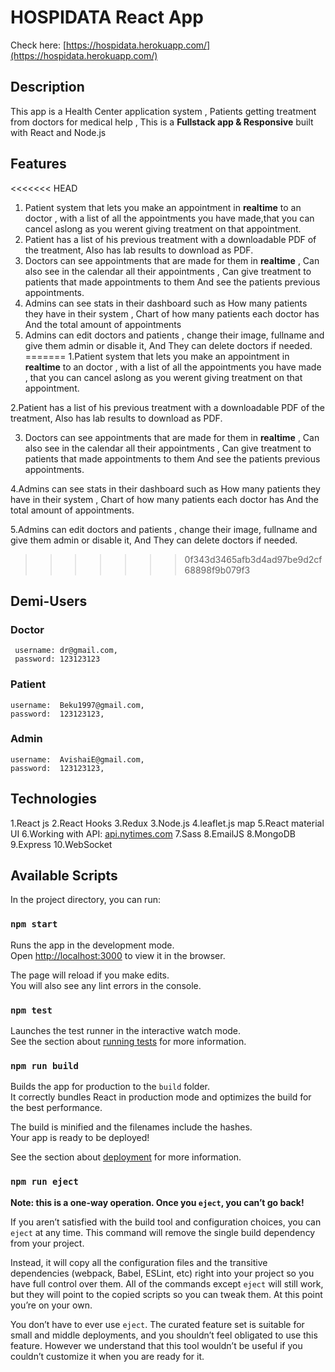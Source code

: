 # HOSPIDATA React App

Check here: [https://hospidata.herokuapp.com/](https://hospidata.herokuapp.com/)

## Description

This app is a Health Center application system , Patients getting treatment from doctors for medical help , This is a **Fullstack app & Responsive** built with React and Node.js

## Features

<<<<<<< HEAD
1. Patient system that lets you make an appointment in **realtime** to an doctor , with a list   of all the appointments you have made,that you can cancel aslong as you werent giving treatment on that appointment.
2. Patient has a list of his previous treatment with a downloadable PDF of the treatment, Also has lab results to download as PDF.
3. Doctors can see appointments that are made for them in **realtime** , Can also see in the calendar all their appointments , Can give treatment to patients that made appointments to them And see the patients previous appointments.
4. Admins can see stats in their dashboard such as How many patients they have in their system , Chart of how many patients each doctor has And the total amount of appointments
5. Admins can edit doctors and patients , change their image, fullname and give them admin or disable it, And They can delete doctors if needed.
=======
1.Patient system that lets you make an appointment in **realtime** to an doctor , with a list of all  the appointments you have made , that you can cancel aslong as you werent giving treatment on that appointment.

2.Patient has a list of his previous treatment with a downloadable PDF of the treatment, Also has lab results to download as PDF.

3. Doctors can see appointments that are made for them in **realtime** , Can also see in the calendar all their appointments , Can give treatment to patients that made appointments to them And see the patients previous appointments.

4.Admins can see stats in their dashboard such as How many patients they have in their system , Chart of how many patients each doctor has And the total amount of appointments.

5.Admins can edit doctors and patients , change their image, fullname and give them admin or disable it, And They can delete doctors if needed. 
>>>>>>> 0f343d3465afb3d4ad97be9d2cf68898f9b079f3

## Demi-Users

### Doctor
     username: dr@gmail.com,
     password: 123123123

### Patient
    username:  Beku1997@gmail.com,
    password:  123123123,

### Admin
    username:  AvishaiE@gmail.com,
    password:  123123123,


## Technologies

1.React js
2.React Hooks
3.Redux
3.Node.js
4.leaflet.js map
5.React material UI
6.Working with API: [api.nytimes.com](https://api.nytimes.com/svc/search/v2/articlesearch.json?q=medical&api-key=G9uYEwGAIAAbvA01jyKSm7MyRp6pM7iV)
7.Sass
8.EmailJS
8.MongoDB
9.Express
10.WebSocket

## Available Scripts

In the project directory, you can run:

### `npm start`

Runs the app in the development mode.\
Open [http://localhost:3000](http://localhost:3000) to view it in the browser.

The page will reload if you make edits.\
You will also see any lint errors in the console.

### `npm test`

Launches the test runner in the interactive watch mode.\
See the section about [running tests](https://facebook.github.io/create-react-app/docs/running-tests) for more information.

### `npm run build`

Builds the app for production to the `build` folder.\
It correctly bundles React in production mode and optimizes the build for the best performance.

The build is minified and the filenames include the hashes.\
Your app is ready to be deployed!

See the section about [deployment](https://facebook.github.io/create-react-app/docs/deployment) for more information.

### `npm run eject`

**Note: this is a one-way operation. Once you `eject`, you can’t go back!**

If you aren’t satisfied with the build tool and configuration choices, you can `eject` at any time. This command will remove the single build dependency from your project.

Instead, it will copy all the configuration files and the transitive dependencies (webpack, Babel, ESLint, etc) right into your project so you have full control over them. All of the commands except `eject` will still work, but they will point to the copied scripts so you can tweak them. At this point you’re on your own.

You don’t have to ever use `eject`. The curated feature set is suitable for small and middle deployments, and you shouldn’t feel obligated to use this feature. However we understand that this tool wouldn’t be useful if you couldn’t customize it when you are ready for it.
